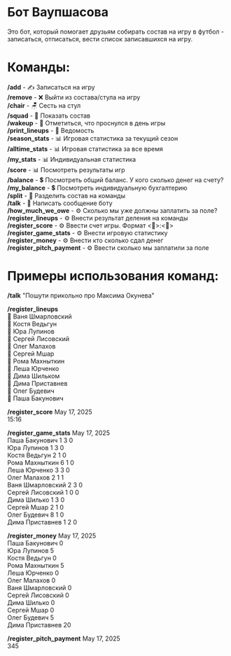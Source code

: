 # Бот Ваупшасова
Это бот, который помогает друзьям собирать состав на игру в футбол - записаться, отписаться, вести список записавшихся на игру.

# Команды:
**/add** - ✍️ Записаться на игру<br/>
**/remove** - ❌ Выйти из состава/стула на игру<br/>
**/chair** - 🪑 Сесть на стул<br/>
**/squad** - 👥  Показать состав<br/>
**/wakeup** - 👀 Отметиться, что проснулся в день игры<br/>
**/print_lineups** - 📄 Ведомость<br/>
**/season_stats** - 📊 Игровая статистика за текущий сезон<br/>
**/alltime_stats** - 📊 Игровая статистика за все время<br/>
**/my_stats** - 📊 Индивидуальная статистика<br/>
**/score** - 📊 Посмотреть результаты игр<br/>
**/balance** - 💲 Посмотреть общий баланс. У кого сколько денег на счету?<br/>
**/my_balance** - 💲 Посмотреть индивидуальную бухгалтерию<br/>
**/split** - 🔪 Разделить состав на команды<br/>
**/talk** - 💬 Написать сообщение боту<br/>
**/how_much_we_owe** - ⚙️ Сколько мы уже должны заплатить за поле?<br/>
**/register_lineups** - ⚙️ Внести результат деления на команды<br/>
**/register_score** - ⚙️ Ввести счет игры. Формат <🌽>:<🍅><br/>
**/register_game_stats** - ⚙️ Внести игровую статистику<br/>
**/register_money** - ⚙️ Внести кто сколько сдал денег<br/>
**/register_pitch_payment** - ⚙️ Ввести сколько мы заплатили за поле<br/>


# Примеры использования команд:
**/talk** "Пошути прикольно про Максима Окунева"<br/>

**/register_lineups**<br/>
🍅 Ваня Шмарловский<br/>
🌽 Костя Ведьгун<br/>
🌽 Юра Лупинов<br/>
🍅 Сергей Лисовский<br/>
🌽  Олег Малахов<br/>
🍅 Сергей Мшар<br/>
🌽 Рома Махныткин<br/>
🌽 Леша Юрченко<br/>
🍅 Дима Шильком<br/>
🍅 Дима Приставнев<br/>
🍅 Олег Будевич<br/>
🌽 Паша Бакунович<br/>

**/register_score** May 17, 2025<br/>
15:16<br/>

**/register_game_stats** May 17, 2025<br/>
Паша Бакунович 1 3 0<br/>
Юра Лупинов 1 3 0<br/>
Костя Ведьгун 2 1 0<br/>
Рома Махныткин 6 1 0<br/>
Леша Юрченко 3 3 0<br/>
Олег Малахов 2 1 1<br/>
Ваня Шмарловский 2 3 0<br/>
Сергей Лисовский 1 0 0<br/>
Дима Шилько 1 3 0<br/>
Сергей Мшар 2 1 0<br/>
Олег Будевич 8 1 0<br/>
Дима Приставнев 1 2 0<br/>

**/register_money** May 17, 2025<br/>
Паша Бакунович 0<br/>
Юра Лупинов 5<br/>
Костя Ведьгун 0<br/>
Рома Махныткин 5<br/>
Леша Юрченко 0<br/>
Олег Малахов 0<br/>
Ваня Шмарловский 0<br/>
Сергей Лисовский 0<br/>
Дима Шилько 0<br/>
Сергей Мшар 0<br/>
Олег Будевич 5<br/>
Дима Приставнев 20<br/>

**/register_pitch_payment** May 17, 2025<br/>
345<br/>
